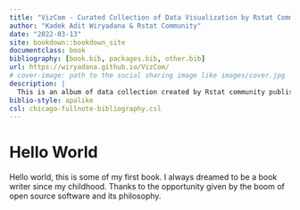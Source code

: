 ```yaml
--- 
title: "VizCom - Curated Collection of Data Visualization by Rstat Community"
author: "Kadek Adit Wiryadana & Rstat Community"
date: "2022-03-13"
site: bookdown::bookdown_site
documentclass: book
bibliography: [book.bib, packages.bib, other.bib]
url: https://wiryadana.github.io/VizCom/
# cover-image: path to the social sharing image like images/cover.jpg
description: |
  This is an album of data collection created by Rstat community published in various web and social media.
biblio-style: apalike
csl: chicago-fullnote-bibliography.csl
---
```


# Hello World

Hello world, this is some of my first book. I always dreamed to be a book writer since my childhood. Thanks to the opportunity given by the boom of open source software and its philosophy. 




